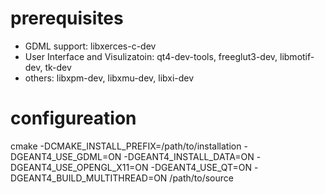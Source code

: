 # prerequisites
* GDML support:	libxerces-c-dev
* User Interface and Visulizatoin:  qt4-dev-tools, freeglut3-dev, libmotif-dev, tk-dev
* others:   libxpm-dev, libxmu-dev, libxi-dev

# configureation
 cmake -DCMAKE_INSTALL_PREFIX=/path/to/installation -DGEANT4_USE_GDML=ON -DGEANT4_INSTALL_DATA=ON -DGEANT4_USE_OPENGL_X11=ON -DGEANT4_USE_QT=ON -DGEANT4_BUILD_MULTITHREAD=ON /path/to/source
